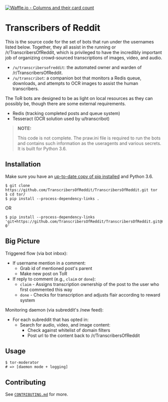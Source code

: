 [![Waffle.io - Columns and their card count](https://badge.waffle.io/TranscribersOfReddit/TranscribersOfReddit.svg?columns=all)](http://waffle.io/TranscribersOfReddit/TranscribersOfReddit)

# Transcribers of Reddit

This is the source code for the set of bots that run under the usernames listed
below. Together, they all assist in the running or /r/TranscribersOfReddit, which
is privileged to have the incredibly important job of organizing crowd-sourced
transcriptions of images, video, and audio.

- `/u/transcribersofreddit`: the automated owner and warden of /r/TranscribersOfReddit.
- `/u/transcribot`: a companion bot that monitors a Redis queue, downloads, and attempts to OCR images to assist the human transcribers.

The ToR bots are designed to be as light on local resources as they can possibly
be, though there are some external requirements.

- Redis (tracking completed posts and queue system)
- Tesseract (OCR solution used by u/transcribot)

> **NOTE:**
>
> This code is not complete. The praw.ini file is required to run the bots and
> contains such information as the useragents and various secrets. It is built
> for Python 3.6.

## Installation

Make sure you have an [up-to-date copy of pip installed](https://pip.pypa.io/en/stable/installing/) and Python 3.6.

```
$ git clone https://github.com/TranscribersOfReddit/TranscribersOfReddit.git tor
$ cd tor/
$ pip install --process-dependency-links .
```

OR

```
$ pip install --process-dependency-links 'git+https://github.com/TranscribersOfReddit/TranscribersOfReddit.git@master#egg=tor-0'
```

## Big Picture

Triggered flow (via bot inbox):

- If username mention in a comment:
  - Grab id of mentioned post's parent
  - Make new post on ToR
- If reply to comment (e.g., `claim` or `done`):
  - `claim` - Assigns transcription ownership of the post to the user who first commented this way
  - `done` - Checks for transcription and adjusts flair according to reward system

Monitoring daemon (via subreddit's /new feed):

- For each subreddit that has opted in:
  - Search for audio, video, and image content:
    - Check against whitelist of domain filters
    - Post url to the content back to /r/TranscribersOfReddit

## Usage

```
$ tor-moderator
# => [daemon mode + logging]
```

## Contributing

See [`CONTRIBUTING.md`](/CONTRIBUTING.md) for more.
